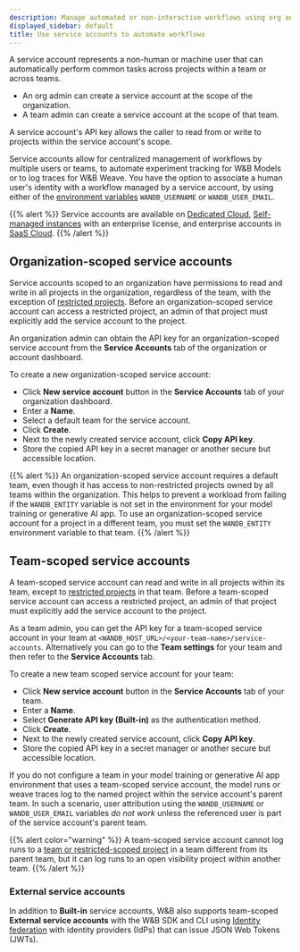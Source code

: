 ```yaml
---
description: Manage automated or non-interactive workflows using org and team scoped service accounts
displayed_sidebar: default
title: Use service accounts to automate workflows
---
```


A service account represents a non-human or machine user that can automatically perform common tasks across projects within a team or across teams. 

- An org admin can create a service account at the scope of the organization.
- A team admin can create a service account at the scope of that team.
	
A service account's API key allows the caller to read from or write to projects within the service account's scope.

Service accounts allow for centralized management of workflows by multiple users or teams, to automate experiment tracking for W&B Models or to log traces for W&B Weave. You have the option to associate a human user's identity with a workflow managed by a service account, by using either of the [environment variables](../../track/environment-variables/) `WANDB_USERNAME` or `WANDB_USER_EMAIL`.

{{% alert %}}
Service accounts are available on [Dedicated Cloud](../hosting-options/dedicated_cloud/), [Self-managed instances](../hosting-options/self-managed/) with an enterprise license, and enterprise accounts in [SaaS Cloud](../hosting-options/saas_cloud/).
{{% /alert %}}

## Organization-scoped service accounts

Service accounts scoped to an organization have permissions to read and write in all projects in the organization, regardless of the team, with the exception of [restricted projects](./restricted-projects.md#visibility-scopes). Before an organization-scoped service account can access a restricted project, an admin of that project must explicitly add the service account to the project.

An organization admin can obtain the API key for an organization-scoped service account from the **Service Accounts** tab of the organization or account dashboard.

To create a new organization-scoped service account:

* Click **New service account** button in the **Service Accounts** tab of your organization dashboard.
* Enter a **Name**.
* Select a default team for the service account.
* Click **Create**.
* Next to the newly created service account, click **Copy API key**.
* Store the copied API key in a secret manager or another secure but accessible location.

{{% alert %}}
An organization-scoped service account requires a default team, even though it has access to non-restricted projects owned by all teams within the organization. This helps to prevent a workload from failing if the `WANDB_ENTITY` variable is not set in the environment for your model training or generative AI app. To use an organization-scoped service account for a project in a different team, you must set the `WANDB_ENTITY` environment variable to that team.
{{% /alert %}}

## Team-scoped service accounts

A team-scoped service account can read and write in all projects within its team, except to [restricted projects](./restricted-projects.md#visibility-scopes) in that team. Before a team-scoped service account can access a restricted project, an admin of that project must explicitly add the service account to the project.

As a team admin, you can get the API key for a team-scoped service account in your team at `<WANDB_HOST_URL>/<your-team-name>/service-accounts`. Alternatively you can go to the **Team settings** for your team and then refer to the **Service Accounts** tab.

To create a new team scoped service account for your team:

* Click **New service account** button in the **Service Accounts** tab of your team.
* Enter a **Name**.
* Select **Generate API key (Built-in)** as the authentication method.
* Click **Create**.
* Next to the newly created service account, click **Copy API key**.
* Store the copied API key in a secret manager or another secure but accessible location.

If you do not configure a team in your model training or generative AI app environment that uses a team-scoped service account, the model runs or weave traces log to the named project within the service account's parent team. In such a scenario, user attribution using the `WANDB_USERNAME` or `WANDB_USER_EMAIL` variables _do not work_ unless the referenced user is part of the service account's parent team.

{{% alert color="warning" %}}
A team-scoped service account cannot log runs to a [team or restricted-scoped project](./restricted-projects.md#visibility-scopes) in a team different from its parent team, but it can log runs to an open visibility project within another team.
{{% /alert %}}

### External service accounts

In addition to **Built-in** service accounts, W&B also supports team-scoped **External service accounts** with the W&B SDK and CLI using [Identity federation](./identity_federation.md#external-service-accounts) with identity providers (IdPs) that can issue JSON Web Tokens (JWTs).